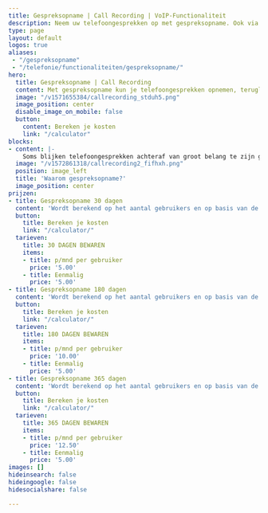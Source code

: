 ```yaml
---
title: Gespreksopname | Call Recording | VoIP-Functionaliteit
description: Neem uw telefoongesprekken op met gespreksopname. Ook via Qaller en Vamos mobiel. Uw gesprekken zijn terug te luisteren en te downloaden op de Hosted telefooncentrale.
type: page
layout: default
logos: true
aliases: 
 - "/gespreksopname"
 - "/telefonie/functionaliteiten/gespreksopname/"
hero:
  title: Gespreksopname | Call Recording
  content: Met gespreksopname kun je telefoongesprekken opnemen, terugluisteren en bewaren. Oók gesprekken die je via de Smartphone maakt (Qaller of Vamos). De gespreksopnamefunctie kun je zelf per gebruiker in- en uitschakelen. Kies zelf of je alle gesprekken opneemt, of zet recording tijdens een gesprek aan. Opgenomen telefoongesprekken kun je beluisteren en gemakkelijk downloaden op de telefooncentrale.
  image: "/v1571655384/callrecording_stduh5.png"
  image_position: center
  disable_image_on_mobile: false
  button:
    content: Bereken je kosten
    link: "/calculator"
blocks:
- content: |-
    Soms blijken telefoongesprekken achteraf van groot belang te zijn geweest. Voor training, maar vaker nog over gedane mondelinge uitspraken en afspraken en toezeggingen. Is het niet ideaal als je de zekerheid hebt dat dit gesprek is terug te luisteren? Callvoip biedt gespreksopname met één druk op de knop: zet opname aan, bepaal het aantal bewaar-dagen (30, 180 of 365), en klaar. Gesprekken worden opgenomen, u kunt ze terugluisteren en downloaden.<br><br><b>De voordelen:</b><br>Training: instrument om jouw team goed op te leiden<br>Bevestiging : zekerheid over uitspraken en afspraken<br>Wettelijke verplichting: bv vanuit de MiFID II regulering<br>Klanttevredenheid: verifieer dat jouw klanten tevreden zijn!<br>Bulk Download: in één keer al je recordings downloaden van een dag, week of maand<br><br><b>Bulk download</b><br>Bij een bewaartijd van 180 of 365 dagen kun je opgenomen gesprekken als batch per maand voor de hele organisatie downloaden.<br><br><a href="https://www.callvoip.nl/ondersteuning/extra-features/gespreksopname-handleiding/#nieuw:-bulk-download-van-opnames" class="button">Hoe werkt het?</a>
  image: "/v1572861318/callrecording2_fifhxh.png"
  position: image_left
  title: 'Waarom gespreksopname?'
  image_position: center
prijzen:
- title: Gespreksopname 30 dagen
  content: 'Wordt berekend op het aantal gebruikers en op basis van de ingestelde bewaarperiode'
  button:
    title: Bereken je kosten
    link: "/calculator/"
  tarieven:
    title: 30 DAGEN BEWAREN
    items:
    - title: p/mnd per gebruiker
      price: '5.00'
    - title: Eenmalig
      price: '5.00'
- title: Gespreksopname 180 dagen
  content: 'Wordt berekend op het aantal gebruikers en op basis van de ingestelde bewaarperiode'
  button:
    title: Bereken je kosten
    link: "/calculator/"
  tarieven:
    title: 180 DAGEN BEWAREN
    items:
    - title: p/mnd per gebruiker
      price: '10.00'
    - title: Eenmalig
      price: '5.00'
- title: Gespreksopname 365 dagen
  content: 'Wordt berekend op het aantal gebruikers en op basis van de ingestelde bewaarperiode'
  button:
    title: Bereken je kosten
    link: "/calculator/"
  tarieven:
    title: 365 DAGEN BEWAREN
    items:
    - title: p/mnd per gebruiker
      price: '12.50'
    - title: Eenmalig
      price: '5.00'
images: []
hideinsearch: false
hideingoogle: false
hidesocialshare: false

---
```

